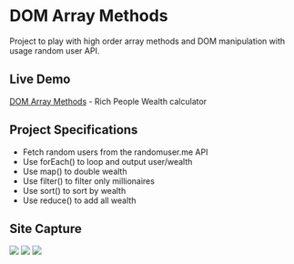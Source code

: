 # DOM Array Methods
Project to play with high order array methods and DOM manipulation
with usage random user API.

## Live Demo
[DOM Array Methods](https://dom-array-methods-pied.vercel.app/) - Rich People Wealth calculator

## Project Specifications
- Fetch random users from the randomuser.me API
- Use forEach() to loop and output user/wealth
- Use map() to double wealth
- Use filter() to filter only millionaires
- Use sort() to sort by wealth
- Use reduce() to add all wealth

## Site Capture

<div>
<img src="https://user-images.githubusercontent.com/92605303/188320868-64b16271-4690-4bf1-b4aa-40de70303fb9.png" >
<img src="https://user-images.githubusercontent.com/92605303/188320869-286e5f39-681a-48d7-837d-a548de0687d4.png" >
<img src="https://user-images.githubusercontent.com/92605303/188320871-550e66dc-eab1-4f5b-84f1-05cf494cd12c.png">
</div>
